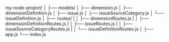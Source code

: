 my-node-project/
│
├── models/
    │   ├── dimension.js
    │   ├── dimensionDefinition.js
    │   ├── issue.js
    │   ├── issueSourceCategory.js
    │   └── issueDefinition.js
│
├── routes/
|    │   ├── dimensionRoutes.js
|    │   ├── dimensionDefinitionRoutes.js
|    │   ├── issueRoutes.js
|    │   ├── issueSourceCategoryRoutes.js
|   │   └── issueDefinitionRoutes.js
│
├── app.js
└── index.js
